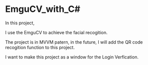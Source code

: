 # EmguCV_with_C#

In this project,

I use the EmguCV to achieve the facial recogition.

The project is in MVVM patern, in the future, I will add the QR code recogition function to this project.

I want to make this project as a window for the Login Verfication.
